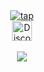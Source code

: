 <div align="center"><a href="https://github.com/tapv"><img src="https://readme-typing-svg.demolab.com/?font=Fira+Code&size=33&duration=3333&color=0046bf&center=true&vCenter=true&width=333&lines=<%20tap%20>" alt="tap"></a></div>
<div align="center"><a href="https://discord.com/users/1035323954384089171"><img width="32px" alt="Discord" src="https://cdn.prod.website-files.com/6257adef93867e50d84d30e2/636e0a69f118df70ad7828d4_icon_clyde_blurple_RGB.svg"/></a></div>
<br><div align="center"><img src="https://komarev.com/ghpvc/?username=tap&color=blue"></div>
